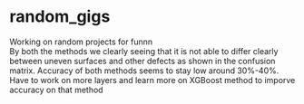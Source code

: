 # random_gigs
Working on random projects for funnn<br>
By both the methods we clearly seeing that it is not able to differ clearly between uneven surfaces and other defects as shown in the confusion matrix.
Accuracy of both methods seems to stay low around 30%-40%.
Have to work on more layers and learn more on XGBoost method to imporve accuracy on that method

